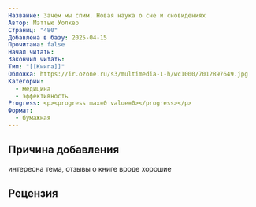 ```yaml
---
Название: Зачем мы спим. Новая наука о сне и сновидениях
Автор: Мэттью Уолкер
Страниц: "480"
Добавлена в базу: 2025-04-15
Прочитана: false
Начал читать: 
Закончил читать: 
Тип: "[[Книга]]"
Обложка: https://ir.ozone.ru/s3/multimedia-1-h/wc1000/7012897649.jpg
Категории:
  - медицина
  - эффективность
Progress: <p><progress max=0 value=0></progress></p>
Формат:
  - бумажная
---
```

## Причина добавления

интересна тема, отзывы о книге вроде хорошие

## Рецензия
